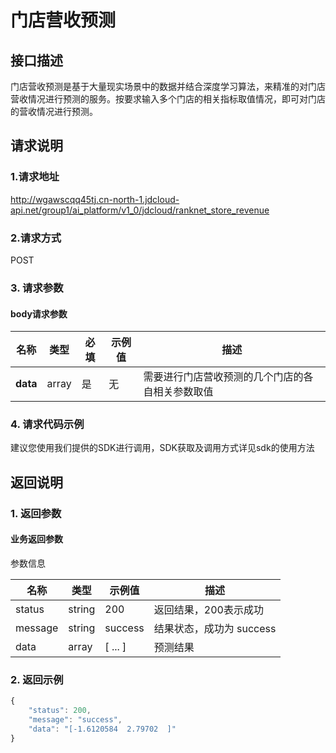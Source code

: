 # 门店营收预测

## 接口描述
门店营收预测是基于大量现实场景中的数据并结合深度学习算法，来精准的对门店营收情况进行预测的服务。按要求输入多个门店的相关指标取值情况，即可对门店的营收情况进行预测。
## 请求说明

### 1.请求地址
http://wgawscqq45tj.cn-north-1.jdcloud-api.net/group1/ai_platform/v1_0/jdcloud/ranknet_store_revenue

### 2.请求方式
POST

### 3. 请求参数

####  body请求参数
|名称|类型|必填|示例值|描述|
|---|---|---|---|---|
|**data**|array| 是 | 无 | 需要进行门店营收预测的几个门店的各自相关参数取值|

### 4. 请求代码示例
建议您使用我们提供的SDK进行调用，SDK获取及调用方式详见sdk的使用方法

## 返回说明

### 1. 返回参数

####  业务返回参数
参数信息

|名称|类型|示例值|描述|
|---|---|---|---|
|status|string | 200 | 返回结果，200表示成功|
|message|string | success | 结果状态，成功为 success |
|data| array | [ ... ] | 预测结果 |

### 2. 返回示例
```js
{
    "status": 200,
    "message": "success",
    "data": "[-1.6120584  2.79702  ]"
}
```